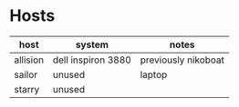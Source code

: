 # Hosts

| host     | system             | notes               |
|----------|--------------------|---------------------|
| allision | dell inspiron 3880 | previously nikoboat |
| sailor   | unused             | laptop              |
| starry   | unused             |                     |
